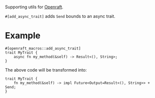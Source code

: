 Supporting utils for [Openraft](https://crates.io/crates/openraft).

`#[add_async_trait]` adds `Send` bounds to an async trait.

# Example

```
#[openraft_macros::add_async_trait]
trait MyTrait {
    async fn my_method(&self) -> Result<(), String>;
}
```

The above code will be transformed into:

```ignore
trait MyTrait {
    fn my_method(&self) -> impl Future<Output=Result<(), String>> + Send;
}
```